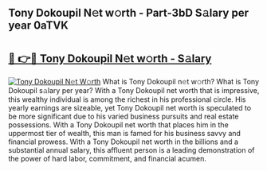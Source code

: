 ## Tony Dokoupil N𝚎t w𝚘rth - Part-3bD S𝚊lary per year 0aTVK

# <h2><a href="http://gc4mtx.nevu.top/?p=Tony+Dokoupil">🔗 👉🔴 Tony Dokoupil N𝚎t w𝚘rth - S𝚊lary</a></h2>

[![Tony Dokoupil N𝚎t W𝚘rth](https://i.imgur.com/Oavwk0R.jpeg)](http://gc4mtx.nevu.top/?p=Tony+Dokoupil)
What is Tony Dokoupil n𝚎t w𝚘rth? What is Tony Dokoupil s𝚊lary per year?
With a Tony Dokoupil net worth that is impressive, this wealthy individual is among the richest in his professional circle. His yearly earnings are sizeable, yet Tony Dokoupil net worth is speculated to be more significant due to his varied business pursuits and real estate possessions. With a Tony Dokoupil net worth that places him in the uppermost tier of wealth, this man is famed for his business savvy and financial prowess. With a Tony Dokoupil net worth in the billions and a substantial annual salary, this affluent person is a leading demonstration of the power of hard labor, commitment, and financial acumen.
